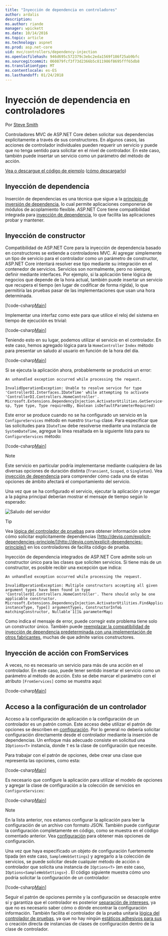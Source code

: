 ```yaml
---
title: "Inyección de dependencia en controladores"
author: ardalis
description: 
ms.author: riande
manager: wpickett
ms.date: 10/14/2016
ms.topic: article
ms.technology: aspnet
ms.prod: asp.net-core
uid: mvc/controllers/dependency-injection
ms.openlocfilehash: 946d695c572379c3ebc2eda1569f186f25ab9bfc
ms.sourcegitcommit: 060879fcf3f73d2366b5c811986f8695fff65db8
ms.translationtype: MT
ms.contentlocale: es-ES
ms.lasthandoff: 01/24/2018
---
```

# <a name="dependency-injection-into-controllers"></a>Inyección de dependencia en controladores

<a name="dependency-injection-controllers"></a>

Por [Steve Smith](https://ardalis.com/)

Controladores MVC de ASP.NET Core deben solicitar sus dependencias explícitamente a través de sus constructores. En algunos casos, las acciones de controlador individuales pueden requerir un servicio y puede que no tenga sentido para solicitar en el nivel de controlador. En este caso, también puede insertar un servicio como un parámetro del método de acción.

[Vea o descargue el código de ejemplo](https://github.com/aspnet/Docs/tree/master/aspnetcore/mvc/controllers/dependency-injection/sample) ([cómo descargarlo](xref:tutorials/index#how-to-download-a-sample))

## <a name="dependency-injection"></a>Inyección de dependencia

Inserción de dependencias es una técnica que sigue a la [principio de inversión de dependencia](http://deviq.com/dependency-inversion-principle/), lo cual permite aplicaciones componerse de módulos de acoplamiento flexible. ASP.NET Core tiene compatibilidad integrada para [inyección de dependencia](../../fundamentals/dependency-injection.md), lo que facilita las aplicaciones probar y mantener.

## <a name="constructor-injection"></a>Inyección de constructor

Compatibilidad de ASP.NET Core para la inyección de dependencia basado en constructores se extiende a controladores MVC. Al agregar simplemente un tipo de servicio para el controlador como un parámetro de constructor, ASP.NET Core intentará resolver ese tipo mediante su integración en el contenedor de servicios. Servicios son normalmente, pero no siempre, definir mediante interfaces. Por ejemplo, si la aplicación tiene lógica de negocios que depende de la hora actual, también puede insertar un servicio que recupera el tiempo (en lugar de codificar de forma rígida), lo que permitiría las pruebas pasar de las implementaciones que usan una hora determinada.

[!code-csharp[Main](dependency-injection/sample/src/ControllerDI/Interfaces/IDateTime.cs)]


Implementar una interfaz como este para que utilice el reloj del sistema en tiempo de ejecución es trivial:

[!code-csharp[Main](dependency-injection/sample/src/ControllerDI/Services/SystemDateTime.cs)]


Teniendo esto en su lugar, podemos utilizar el servicio en el controlador. En este caso, hemos agregado lógica para la `HomeController` `Index` método para presentar un saludo al usuario en función de la hora del día.

[!code-csharp[Main](./dependency-injection/sample/src/ControllerDI/Controllers/HomeController.cs?highlight=8,10,12,17,18,19,20,21,22,23,24,25,26,27,28,29,30&range=1-31,51-52)]

Si se ejecuta la aplicación ahora, probablemente se producirá un error:

```
An unhandled exception occurred while processing the request.

InvalidOperationException: Unable to resolve service for type 'ControllerDI.Interfaces.IDateTime' while attempting to activate 'ControllerDI.Controllers.HomeController'.
Microsoft.Extensions.DependencyInjection.ActivatorUtilities.GetService(IServiceProvider sp, Type type, Type requiredBy, Boolean isDefaultParameterRequired)
```

Este error se produce cuando no se ha configurado un servicio en la `ConfigureServices` método en nuestro `Startup` clase. Para especificar que las solicitudes para `IDateTime` debe resolverse mediante una instancia de `SystemDateTime`, agregue la línea resaltada en la siguiente lista para su `ConfigureServices` método:

[!code-csharp[Main](./dependency-injection/sample/src/ControllerDI/Startup.cs?highlight=4&range=26-27,42-44)]

> [!NOTE]
> Este servicio en particular podría implementarse mediante cualquiera de las diversas opciones de duración distinta (`Transient`, `Scoped`, o `Singleton`). Vea [inyección de dependencia](../../fundamentals/dependency-injection.md) para comprender cómo cada una de estas opciones de ámbito afectará el comportamiento del servicio.

Una vez que se ha configurado el servicio, ejecutar la aplicación y navegar a la página principal deberían mostrar el mensaje de tiempo según lo esperado:

![Saludo del servidor](dependency-injection/_static/server-greeting.png)

>[!TIP]
> Vea [lógica del controlador de pruebas](testing.md) para obtener información sobre cómo solicitar explícitamente dependencias [http://deviq.com/explicit-dependencies-principle/](http://deviq.com/explicit-dependencies-principle/) en los controladores de facilita código de prueba.

Inyección de dependencia integrados de ASP.NET Core admite solo un constructor único para las clases que soliciten servicios. Si tiene más de un constructor, es posible recibir una excepción que indica:

```
An unhandled exception occurred while processing the request.

InvalidOperationException: Multiple constructors accepting all given argument types have been found in type 'ControllerDI.Controllers.HomeController'. There should only be one applicable constructor.
Microsoft.Extensions.DependencyInjection.ActivatorUtilities.FindApplicableConstructor(Type instanceType, Type[] argumentTypes, ConstructorInfo& matchingConstructor, Nullable`1[]& parameterMap)
```

Como indica el mensaje de error, puede corregir este problema tiene solo un constructor único. También puede [reemplazar la compatibilidad de inyección de dependencia predeterminada con una implementación de otros fabricantes](../../fundamentals/dependency-injection.md#replacing-the-default-services-container), muchas de que admite varios constructores.

## <a name="action-injection-with-fromservices"></a>Inyección de acción con FromServices

A veces, no es necesario un servicio para más de una acción en el controlador. En este caso, puede tener sentido insertar el servicio como un parámetro al método de acción. Esto se debe marcar el parámetro con el atributo `[FromServices]` como se muestra aquí:

[!code-csharp[Main](./dependency-injection/sample/src/ControllerDI/Controllers/HomeController.cs?highlight=1&range=33-38)]

## <a name="accessing-settings-from-a-controller"></a>Acceso a la configuración de un controlador

Acceso a la configuración de aplicación o la configuración de un controlador es un patrón común. Este acceso debe utilizar el patrón de opciones se describen en [configuración](xref:fundamentals/configuration/index). Por lo general no debería solicitar configuración directamente desde el controlador mediante la inserción de dependencias. Un enfoque más adecuado consiste en solicitud una `IOptions<T>` instancia, donde `T` es la clase de configuración que necesite.

Para trabajar con el patrón de opciones, debe crear una clase que representa las opciones, como esta:

[!code-csharp[Main](dependency-injection/sample/src/ControllerDI/Model/SampleWebSettings.cs)]

Es necesario que configure la aplicación para utilizar el modelo de opciones y agregar la clase de configuración a la colección de servicios en `ConfigureServices`:

[!code-csharp[Main](./dependency-injection/sample/src/ControllerDI/Startup.cs?highlight=3,4,5,6,9,16,19&range=14-44)]

> [!NOTE]
> En la lista anterior, nos estamos configurar la aplicación para leer la configuración de un archivo con formato JSON. También puede configurar la configuración completamente en código, como se muestra en el código comentado anterior. Vea [configuración](xref:fundamentals/configuration/index) para obtener más opciones de configuración.

Una vez que haya especificado un objeto de configuración fuertemente tipada (en este caso, `SampleWebSettings`) y agregarlo a la colección de servicios, se puede solicitar desde cualquier método de acción o controlador que solicita una instancia de `IOptions<T>` (en este caso, `IOptions<SampleWebSettings>`) . El código siguiente muestra cómo uno podría solicitar la configuración de un controlador:

[!code-csharp[Main](./dependency-injection/sample/src/ControllerDI/Controllers/SettingsController.cs?highlight=3,5,7&range=7-22)]

Seguir el patrón de opciones permite y la configuración se desacople entre sí y garantiza que el controlador es posterior [separación de intereses](http://deviq.com/separation-of-concerns/), ya que no es necesario saber cómo o dónde encontrar la configuración información. También facilita el controlador de la prueba unitaria [lógica del controlador de pruebas](testing.md), ya que no hay ningún [estáticos adhesivos para sus](http://deviq.com/static-cling/) o creación directa de instancias de clases de configuración dentro de la clase de controlador.
